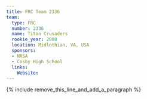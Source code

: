 ```yaml
---
title: FRC Team 2336
team:
  type: FRC
  number: 2336
  name: Titan Crusaders
  rookie_year: 2008
  location: Midlothian, VA, USA
  sponsors:
  - NASA
  - Cosby High School
  links:
    Website:
---
```


{% include remove_this_line_and_add_a_paragraph %}